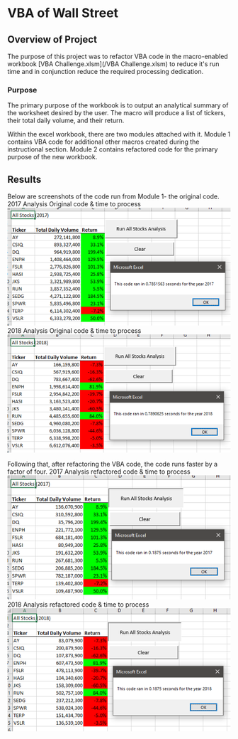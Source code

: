 # VBA of Wall Street

## Overview of Project

The purpose of this project was to refactor VBA code in the macro-enabled workbook [VBA Challenge.xlsm](/VBA Challenge.xlsm) to reduce it's run time and in conjunction reduce the required processing dedication.

### Purpose

The primary purpose of the workbook is to output an analytical summary of the worksheet desired by the user. The macro will produce a list of tickers, their total daily volume, and their return.

Within the excel workbook, there are two modules attached with it. Module 1 contains VBA code for additional other macros created during the instructional section. Module 2 contains refactored code for the primary purpose of the new workbook.

## Results

Below are screenshots of the code run from Module 1- the original code.
2017 Analysis Original code & time to process
![VBA_Challenge_2017Original.png](/resources/VBA_Challenge_2017Original.png)
2018 Analysis Original code & time to process
![VBA_Challenge_2018Original.png](/resources/VBA_Challenge_2018Original.png)

Following that, after refactoring the VBA code, the code runs faster by a factor of four.
2017 Analysis refactored code & time to process
![VBA_Challenge_2017.png](/resources/VBA_Challenge_2017.png)
2018 Analysis refactored code & time to process
![VBA_Challenge_2017.png](/resources/VBA_Challenge_2018.png)
